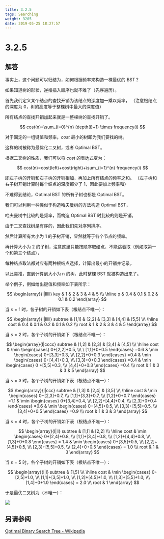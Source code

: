 ```yaml
---
title: 3.2.5
tags: Searching
weight: 3205
date: 2019-05-25 18:27:57
---
```


# 3.2.5

## 解答

事实上，这个问题可以归结为，如何根据频率来构造一棵最优的 BST？

如果知道树的形状，逆推插入顺序也就不难了（先序遍历）。

首先我们定义某个结点的查找开销为该结点的深度加一乘以频率，
（注意根结点的深度为 0，树的高度等于整棵树中最大的深度值）

所有结点的查找开销加起来就是一整棵树的查找开销了。

$$
cost(n)=\sum_{i=0}^{n} (depth(i)+1) \times frequency(i)
$$

对于固定的一组键值和频率，$cost$ 最小的树即为我们要找的树。

这样的树被称为最优化二叉树，或者 Optimal BST。

根据二叉树的性质，我们可以将 $cost$ 的表达式变为：

$$
cost(n)=cost(left)+cost(right)+\sum_{i=1}^{n} frequency(i)
$$

即左子树的开销和右子树的开销相加，再加上所有结点的频率之和。
（左子树和右子树开销计算时每个结点的深度都少了 1，因此要加上频率和）

不难得到结论，Optimal BST 的所有子树也都是 Optimal BST。

我们可以利用一种类似于构造哈夫曼树的方法构造 Optimal BST，

哈夫曼树中比较的是频率，而构造 Optimal BST 时比较的则是开销。

由于二叉查找树是有序的，因此我们先对序列排序。

然后计算所有大小为 1 的子树开销，显然就等于各个节点的频率。

再计算大小为 2 的子树，注意这里只能按顺序取结点，不能跳着取（例如取第一个和第三个结点），

每种结点取法都对应有两种根结点选择，计算出最小的开销并记录。

以此类推，直到计算到大小为 n 的树，此时整棵 BST 就被构造出来了。

举个例子，例如给出键值和频率如下表所示：

$$
\begin{array}{l|lllll}
key & 1 & 2 & 3 & 4 & 5 \\\  \hline
p & 0.4 & 0.1 & 0.2 & 0.1 & 0.2
\end{array}
$$

当 $s=1$ 时，各子树的开销如下表（根结点不唯一）：

$$
\begin{array}{l|lllll}
subtree & [1,1] & [2,2] & [3,3] & [4,4] & [5,5] \\\ \hline
cost & 0.4 & 0.1 & 0.2 & 0.1 & 0.2 \\\
root & 1 & 2 & 3 & 4 & 5
\end{array}
$$

当 $s=2$ 时，各个子树的开销如下（根结点不唯一）：

$$
\begin{array}{l|cccc}
subtree & [1,2] & [2,3] & [3,4] & [4,5] \\\  \hline
cost & \min \begin{cases} 0+[2,2]+0.5, \\\ \  [1,1]+0+0.5  \end{cases} =0.6 & \min \begin{cases} 0+[3,3]+0.3, \\\  [2,2]+0+0.3 \end{cases} =0.4 & \min \begin{cases} 0+[4,4]+0.3, \\\  [3,3]+0+0.3 \end{cases} =0.4 & \min \begin{cases} 0 +[5,5]+0.3, \\\  [4,4]+0+0.3 \end{cases}  =0.4 \\\ 
root & 1 & 3 & 3 & 5
\end{array}
$$

当 $s=3$ 时，各个子树的开销如下表（根结点不唯一）：

$$
\begin{array}{l|ccc}
subtree & [1,3] & [2,4] & [3,5] \\\  \hline
cost & \min \begin{cases} 0+[2,3]+0.7, \\\  [1,1]+[3,3]+0.7, \\\  [1,2]+0+0.7 \end{cases} =1.1 & \min \begin{cases} 0+[3,4]+0.4, \\\  [2,2]+[4,4]+0.4, \\\  [2,3]+0+0.4 \end{cases} =0.6 & \min \begin{cases} 0+[4,5]+0.5, \\\  [3,3]+[5,5]+0.5, \\\  [3,4]+0+0.5 \end{cases} =0.9 \\\ 
root & 1 & 3 & 3
\end{array}
$$

当 $s=4$ 时，各个子树的开销如下表（根结点不唯一）：

$$
\begin{array}{l|ll}
subtree & [1,1] & [2,2] \\\  \hline
cost & \min \begin{cases} 0+[2,4]+0.8, \\\  [1,1]+[3,4]+0.8, \\\  [1,2]+[4,4]+0.8, \\\  [1,3]+0+0.8 \end{cases} = 1.4 & \min \begin{cases} 0+[3,5]+0.5, \\\  [2,2]+[4,5]+0.5, \\\  [2,3]+[5,5]+0.5, \\\  [2,4]+0+0.5 \end{cases} = 1.0 \\\ 
root & 1 & 3
\end{array}
$$

当 $s=5$ 时，各个子树的开销如下表（根结点不唯一）：

$$
\begin{array}{l|l}
subtree & [1,5]  \\\  \hline
cost & \min \begin{cases} 0+[2,5]+1.0, \\\  [1,1]+[3,5]+1.0, \\\  [1,2]+[4,5]+1.0, \\\  [1,3]+[5,5]+1.0, \\\  [1,4]+0+1.0 \end{cases} = 2.0 \\\ 
root & 1
\end{array}
$$

于是最优二叉树为（不唯一）：

![](/resources/3-2-5/1.jpg)

## 另请参阅

[Optimal Binary Search Tree - Wikipedia](https://en.wikipedia.org/wiki/Optimal_binary_search_tree#cite_note-Knuth1971-2)

